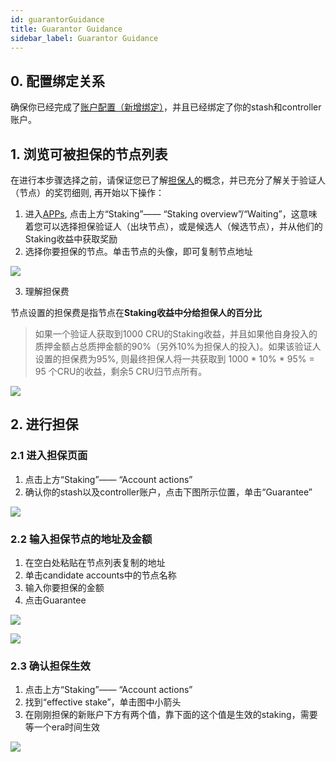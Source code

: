 ```yaml
---
id: guarantorGuidance
title: Guarantor Guidance
sidebar_label: Guarantor Guidance
---
```


## 0. 配置绑定关系

确保你已经完成了[账户配置（新增绑定）](new-bond.md)，并且已经绑定了你的stash和controller账户。

## 1. 浏览可被担保的节点列表

在进行本步骤选择之前，请保证您已了解[担保人](guarantor.md)的概念，并已充分了解关于验证人（节点）的奖罚细则, 再开始以下操作：

1. 进入[APPs](https://apps.crust.network), 点击上方“Staking”—— “Staking overview”/“Waiting”，这意味着您可以选择担保验证人（出块节点），或是候选人（候选节点），并从他们的Staking收益中获取奖励
2. 选择你要担保的节点。单击节点的头像，即可复制节点地址

![](https://crust-data.oss-cn-shanghai.aliyuncs.com/wiki/maxwell/staking/copyaddr.png)

3. 理解担保费

节点设置的担保费是指节点在**Staking收益中分给担保人的百分比**

> 如果一个验证人获取到1000 CRU的Staking收益，并且如果他自身投入的质押金额占总质押金额的90%（另外10%为担保人的投入)。如果该验证人设置的担保费为95%, 则最终担保人将一共获取到 1000 * 10% * 95% = 95 个CRU的收益，剩余5 CRU归节点所有。

![](https://crust-data.oss-cn-shanghai.aliyuncs.com/wiki/mining/guaranteefee_ch.png)

## 2. 进行担保

### 2.1 进入担保页面

1. 点击上方“Staking”—— “Account actions”
2. 确认你的stash以及controller账户，点击下图所示位置，单击“Guarantee”

![](https://crust-data.oss-cn-shanghai.aliyuncs.com/wiki/maxwell/staking/guarantee.png)

### 2.2 输入担保节点的地址及金额

1. 在空白处粘贴在节点列表复制的地址
2. 单击candidate accounts中的节点名称
3. 输入你要担保的金额
4. 点击Guarantee
  
![](https://crust-data.oss-cn-shanghai.aliyuncs.com/wiki/maxwell/staking/guarantee2.png)

![](https://crust-data.oss-cn-shanghai.aliyuncs.com/wiki/maxwell/staking/amount.png)

### 2.3 确认担保生效

1. 点击上方“Staking”—— “Account actions”
2. 找到“effective stake”，单击图中小箭头
3. 在刚刚担保的新账户下方有两个值，靠下面的这个值是生效的staking，需要等一个era时间生效
  
![](https://crust-data.oss-cn-shanghai.aliyuncs.com/wiki/maxwell/staking/staked.png)
